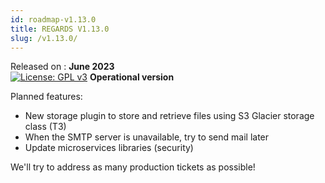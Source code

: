 ```yaml
---
id: roadmap-v1.13.0
title: REGARDS V1.13.0
slug: /v1.13.0/
---
```


Released on : **June 2023**  
[![License: GPL v3](https://img.shields.io/badge/License-GPLv3-blue.svg)](https://www.gnu.org/licenses/gpl-3.0)
**Operational version**

Planned features:

- New storage plugin to store and retrieve files using S3 Glacier storage class (T3)
- When the SMTP server is unavailable, try to send mail later
- Update microservices libraries (security)

We'll try to address as many production tickets as possible!
